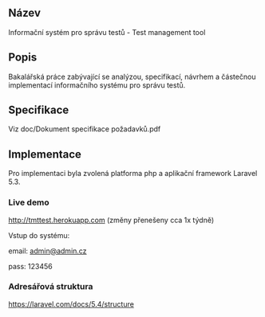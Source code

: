 ## Název
Informační systém pro správu testů - Test management tool

## Popis
Bakalářská práce zabývající se analýzou, specifikací, návrhem a částečnou implementací informačního systému pro správu testů.

## Specifikace
Viz doc/Dokument specifikace požadavků.pdf

## Implementace
Pro implementaci byla zvolená platforma php a aplikační framework Laravel 5.3.

### Live demo
http://tmttest.herokuapp.com (změny přenešeny cca 1x týdně)

Vstup do systému:

email: admin@admin.cz

pass: 123456

### Adresářová struktura
https://laravel.com/docs/5.4/structure
